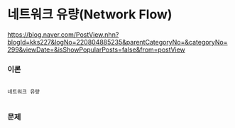 # 네트워크 유량(Network Flow) 

https://blog.naver.com/PostView.nhn?blogId=kks227&logNo=220804885235&parentCategoryNo=&categoryNo=299&viewDate=&isShowPopularPosts=false&from=postView


### 이론

```

네트워크 유량


```


### 문제


<!-- 

***

<details>

<summary>

#### _3648번: 아이돌_

</summary>

```cpp

```

</details> 


-->